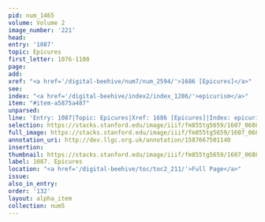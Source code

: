 ```yaml
---
pid: num_1465
volume: Volume 2
image_number: '221'
head:
entry: '1087'
topic: Epicures
first_letter: 1076-1100
page:
add:
xref: "<a href='/digital-beehive/num7/num_2594/'>1686 [Epicures]</a>"
see:
index: "<a href='/digital-beehive/index2/index_1286/'>epicurism</a>"
item: "#item-a5875a487"
unparsed:
line: 'Entry: 1087|Topic: Epicures|Xref: 1686 [Epicures]|Index: epicurism|#item-a5875a487'
selection: https://stacks.stanford.edu/image/iiif/fm855tg5659/1607_0688/404,1159,2864,1030/full/0/default.jpg
full_image: https://stacks.stanford.edu/image/iiif/fm855tg5659/1607_0688/full/full/0/default.jpg
annotation_uri: http://dev.llgc.org.uk/annotation/1587667501140
insertion:
thumbnail: https://stacks.stanford.edu/image/iiif/fm855tg5659/1607_0688/404,1159,600,180/250,/0/default.jpg
label: 1087. Epicures
location: "<a href='/digital-beehive/toc/toc2_211/'>Full Page</a>"
issue:
also_in_entry:
order: '132'
layout: alpha_item
collection: num5
---
```

